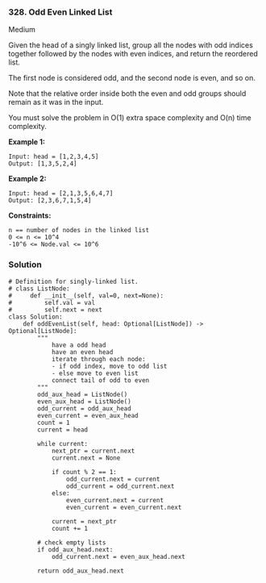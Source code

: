 ### 328. Odd Even Linked List
Medium

Given the head of a singly linked list, group all the nodes with odd indices together followed by the nodes with even indices, and return the reordered list.

The first node is considered odd, and the second node is even, and so on.

Note that the relative order inside both the even and odd groups should remain as it was in the input.

You must solve the problem in O(1) extra space complexity and O(n) time complexity. 

**Example 1:**
```
Input: head = [1,2,3,4,5]
Output: [1,3,5,2,4]
```

**Example 2:**
```
Input: head = [2,1,3,5,6,4,7]
Output: [2,3,6,7,1,5,4]
``` 

**Constraints:**
```
n == number of nodes in the linked list
0 <= n <= 10^4
-10^6 <= Node.val <= 10^6
```

### Solution
```
# Definition for singly-linked list.
# class ListNode:
#     def __init__(self, val=0, next=None):
#         self.val = val
#         self.next = next
class Solution:
    def oddEvenList(self, head: Optional[ListNode]) -> Optional[ListNode]:
        """
            have a odd head
            have an even head
            iterate through each node:
            - if odd index, move to odd list
            - else move to even list
            connect tail of odd to even
        """
        odd_aux_head = ListNode()
        even_aux_head = ListNode()
        odd_current = odd_aux_head
        even_current = even_aux_head
        count = 1
        current = head
        
        while current:
            next_ptr = current.next
            current.next = None
            
            if count % 2 == 1:
                odd_current.next = current
                odd_current = odd_current.next
            else:
                even_current.next = current
                even_current = even_current.next
            
            current = next_ptr
            count += 1
        
        # check empty lists
        if odd_aux_head.next:
            odd_current.next = even_aux_head.next
        
        return odd_aux_head.next
        
        
```
